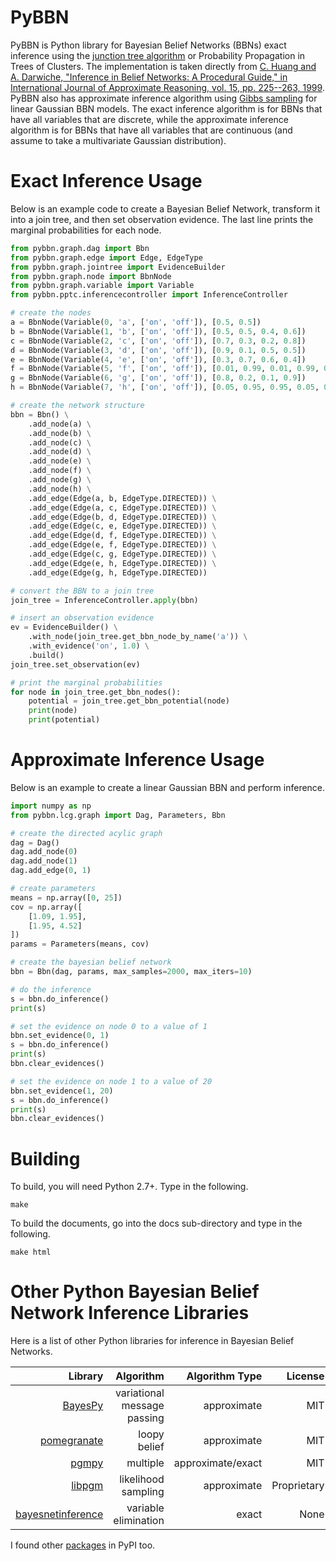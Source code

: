 # PyBBN

PyBBN is Python library for Bayesian Belief Networks (BBNs) exact inference using the 
[junction tree algorithm](https://en.wikipedia.org/wiki/Junction_tree_algorithm) or Probability
Propagation in Trees of Clusters. The implementation is taken directly from [C. Huang and A. Darwiche, "Inference in
Belief Networks: A Procedural Guide," in International Journal of Approximate Reasoning, vol. 15,
pp. 225--263, 1999](http://pages.cs.wisc.edu/~dpage/ijar95.pdf). PyBBN also has approximate
inference algorithm using [Gibbs sampling](http://www.mit.edu/~ilkery/papers/GibbsSampling.pdf) for
linear Gaussian BBN models. The exact inference algorithm is for BBNs that have all variables
that are discrete, while the approximate inference algorithm is for BBNs that have all variables
that are continuous (and assume to take a multivariate Gaussian distribution).

# Exact Inference Usage

Below is an example code to create a Bayesian Belief Network, transform it into a join tree, 
and then set observation evidence. The last line prints the marginal probabilities for each node.

```python
from pybbn.graph.dag import Bbn
from pybbn.graph.edge import Edge, EdgeType
from pybbn.graph.jointree import EvidenceBuilder
from pybbn.graph.node import BbnNode
from pybbn.graph.variable import Variable
from pybbn.pptc.inferencecontroller import InferenceController

# create the nodes
a = BbnNode(Variable(0, 'a', ['on', 'off']), [0.5, 0.5])
b = BbnNode(Variable(1, 'b', ['on', 'off']), [0.5, 0.5, 0.4, 0.6])
c = BbnNode(Variable(2, 'c', ['on', 'off']), [0.7, 0.3, 0.2, 0.8])
d = BbnNode(Variable(3, 'd', ['on', 'off']), [0.9, 0.1, 0.5, 0.5])
e = BbnNode(Variable(4, 'e', ['on', 'off']), [0.3, 0.7, 0.6, 0.4])
f = BbnNode(Variable(5, 'f', ['on', 'off']), [0.01, 0.99, 0.01, 0.99, 0.01, 0.99, 0.99, 0.01])
g = BbnNode(Variable(6, 'g', ['on', 'off']), [0.8, 0.2, 0.1, 0.9])
h = BbnNode(Variable(7, 'h', ['on', 'off']), [0.05, 0.95, 0.95, 0.05, 0.95, 0.05, 0.95, 0.05])

# create the network structure
bbn = Bbn() \
    .add_node(a) \
    .add_node(b) \
    .add_node(c) \
    .add_node(d) \
    .add_node(e) \
    .add_node(f) \
    .add_node(g) \
    .add_node(h) \
    .add_edge(Edge(a, b, EdgeType.DIRECTED)) \
    .add_edge(Edge(a, c, EdgeType.DIRECTED)) \
    .add_edge(Edge(b, d, EdgeType.DIRECTED)) \
    .add_edge(Edge(c, e, EdgeType.DIRECTED)) \
    .add_edge(Edge(d, f, EdgeType.DIRECTED)) \
    .add_edge(Edge(e, f, EdgeType.DIRECTED)) \
    .add_edge(Edge(c, g, EdgeType.DIRECTED)) \
    .add_edge(Edge(e, h, EdgeType.DIRECTED)) \
    .add_edge(Edge(g, h, EdgeType.DIRECTED))

# convert the BBN to a join tree
join_tree = InferenceController.apply(bbn)

# insert an observation evidence
ev = EvidenceBuilder() \
    .with_node(join_tree.get_bbn_node_by_name('a')) \
    .with_evidence('on', 1.0) \
    .build()
join_tree.set_observation(ev)

# print the marginal probabilities
for node in join_tree.get_bbn_nodes():
    potential = join_tree.get_bbn_potential(node)
    print(node)
    print(potential)
```

# Approximate Inference Usage

Below is an example to create a linear Gaussian BBN and perform inference.

```python
import numpy as np
from pybbn.lcg.graph import Dag, Parameters, Bbn

# create the directed acylic graph
dag = Dag()
dag.add_node(0)
dag.add_node(1)
dag.add_edge(0, 1)

# create parameters
means = np.array([0, 25])
cov = np.array([
    [1.09, 1.95],
    [1.95, 4.52]
])
params = Parameters(means, cov)

# create the bayesian belief network
bbn = Bbn(dag, params, max_samples=2000, max_iters=10)

# do the inference
s = bbn.do_inference()
print(s)

# set the evidence on node 0 to a value of 1
bbn.set_evidence(0, 1)
s = bbn.do_inference()
print(s)
bbn.clear_evidences()

# set the evidence on node 1 to a value of 20
bbn.set_evidence(1, 20)
s = bbn.do_inference()
print(s)
bbn.clear_evidences()
```

# Building

To build, you will need Python 2.7+. Type in the following.

```
make
```

To build the documents, go into the docs sub-directory and type in the following.

```
make html
```

# Other Python Bayesian Belief Network Inference Libraries

Here is a list of other Python libraries for inference in Bayesian Belief Networks. 

| Library | Algorithm | Algorithm Type | License |
| -------:| ---------:| -------------: | -------:|
| [BayesPy](https://github.com/bayespy/bayespy)| variational message passing | approximate | MIT |
| [pomegranate](https://github.com/jmschrei/pomegranate) | loopy belief | approximate | MIT |
| [pgmpy](https://github.com/pgmpy/pgmpy) | multiple | approximate/exact | MIT |
| [libpgm](https://github.com/CyberPoint/libpgm) | likelihood sampling | approximate | Proprietary |
| [bayesnetinference](https://github.com/sonph/bayesnetinference) | variable elimination | exact | None |

I found other [packages](https://pypi.python.org/pypi?%3Aaction=search&term=bayesian+network&submit=search) in PyPI too.
